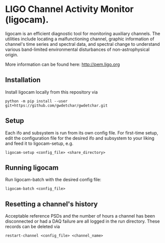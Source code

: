 # LIGO Channel Activity Monitor (ligocam).

ligocam is an efficient diagnostic tool for monitoring auxiliary channels.
The utilities include locating a malfunctioning channel, graphic information
of channel's time series and spectral data, and spectral change to understand
various band-limited environmental disturbances of non-astrophysical origin.

More information can be found here: http://pem.ligo.org

## Installation

Install ligocam locally from this repository via
```
python -m pip install --user git+https://github.com/gwdetchar/gwdetchar.git
```

## Setup
Each ifo and subsystem is run from its own config file. For first-time setup,
edit the configuration file for the desired ifo and subsystem
to your liking and feed it to ligocam-setup, e.g.
```
ligocam-setup <config_file> <share_directory>
```

## Running ligocam
Run ligocam-batch with the desired config file:
```
ligocam-batch <config_file>
```

## Resetting a channel's history
Acceptable reference PSDs and the number of hours a channel has been
disconnected or had a DAQ failure are all logged in the run directory.
These records can be deleted via
```
restart-channel <config_file> <channel_name>
```

